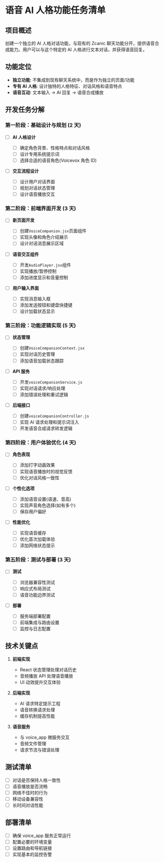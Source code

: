 # 语音 AI 人格功能任务清单

## 项目概述

创建一个独立的 AI 人格对话功能，与现有的 Zcanic 聊天功能分开，提供语音合成能力。用户可以与这个特定的 AI 人格进行文本对话，并获得语音回复。

## 功能定位

- **独立功能**: 不集成到现有聊天系统中，而是作为独立的页面/功能
- **专有 AI 人格**: 设计独特的人格特征、对话风格和语音特点
- **语音互动**: 文本输入 → AI 回复 → 语音合成播放

## 开发任务分解

### 第一阶段：基础设计与规划 (2 天)

- [ ] **AI 人格设计**

  - [ ] 确定角色背景、性格特点和对话风格
  - [ ] 设计专用系统提示词
  - [ ] 选择合适的语音角色(Voicevox 角色 ID)

- [ ] **交互流程设计**
  - [ ] 设计用户对话界面
  - [ ] 规划对话状态管理
  - [ ] 设计语音播放交互

### 第二阶段：前端界面开发 (3 天)

- [ ] **新页面开发**

  - [ ] 创建`VoiceCompanion.jsx`页面组件
  - [ ] 实现头像和角色介绍展示
  - [ ] 设计对话消息展示区域

- [ ] **语音交互组件**

  - [ ] 开发`AudioPlayer.jsx`组件
  - [ ] 实现播放/暂停控制
  - [ ] 添加进度显示和音量控制

- [ ] **用户输入界面**
  - [ ] 实现消息输入框
  - [ ] 添加发送按钮和键盘快捷键
  - [ ] 设计加载状态显示

### 第三阶段：功能逻辑实现 (5 天)

- [ ] **状态管理**

  - [ ] 创建`VoiceCompanionContext.jsx`
  - [ ] 实现对话历史管理
  - [ ] 添加语音加载状态跟踪

- [ ] **API 服务**

  - [ ] 开发`voiceCompanionService.js`
  - [ ] 实现对话请求/响应处理
  - [ ] 添加错误处理和重试逻辑

- [ ] **后端接口**
  - [ ] 创建`voiceCompanionController.js`
  - [ ] 实现 AI 请求处理和提示词注入
  - [ ] 开发语音合成请求转发逻辑

### 第四阶段：用户体验优化 (4 天)

- [ ] **角色表现**

  - [ ] 添加打字动画效果
  - [ ] 实现语音播放时的视觉反馈
  - [ ] 优化对话风格一致性

- [ ] **个性化选项**

  - [ ] 添加语音设置(语速、音高)
  - [ ] 实现声音角色选择(如有多个)
  - [ ] 保存用户偏好

- [ ] **性能优化**
  - [ ] 实现语音缓存
  - [ ] 优化首次加载体验
  - [ ] 添加网络状态提示

### 第五阶段：测试与部署 (3 天)

- [ ] **测试**

  - [ ] 浏览器兼容性测试
  - [ ] 响应式布局测试
  - [ ] 语音功能边界测试

- [ ] **部署**
  - [ ] 服务端部署配置
  - [ ] 前端集成与路由设置
  - [ ] 监控与日志配置

## 技术关键点

1. **前端实现**

   - React 状态管理处理对话历史
   - 音频播放 API 处理语音播放
   - UI 动效提升交互体验

2. **后端实现**

   - AI 请求特定提示工程
   - 语音转换请求处理
   - 缓存机制提高性能

3. **语音服务**
   - 与 voice_app 微服务交互
   - 音频文件管理
   - 请求节流与错误处理

## 测试清单

- [ ] 对话是否保持人格一致性
- [ ] 语音播放是否流畅
- [ ] 网络不佳时的行为
- [ ] 移动设备兼容性
- [ ] 长时间对话性能

## 部署清单

- [ ] 确保 voice_app 服务正常运行
- [ ] 配置必要的环境变量
- [ ] 设置路由和导航链接
- [ ] 实现基本的监控告警
